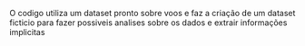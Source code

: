 O codigo utiliza um dataset pronto sobre voos e faz a criação de um dataset ficticio para fazer possiveis analises sobre os dados e extrair informações implicitas
